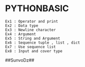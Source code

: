# PYTHONBASIC

```
Ex1 : Operator and print
Ex2 : Data type
Ex3 : Newline character
Ex4 : Argument
Ex5 : String and Argument
Ex6 : Sequence tuple , list , dict
Ex7 : Use sequence list
Ex8 : Input and cover type
```

##SunvoDz##
